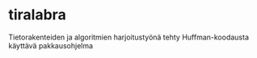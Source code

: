 # tiralabra

Tietorakenteiden ja algoritmien harjoitustyönä tehty Huffman-koodausta käyttävä pakkausohjelma
